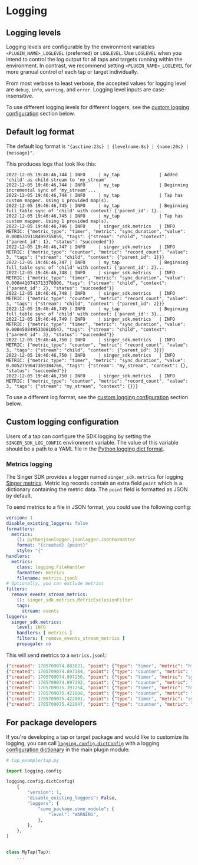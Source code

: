 # Logging

## Logging levels

Logging levels are configurable by the environment variables `<PLUGIN_NAME>_LOGLEVEL` (preferred)
or `LOGLEVEL`. Use `LOGLEVEL` when you intend to control the log output for all taps
and targets running within the environment. In contrast, we recommend setting
`<PLUGIN_NAME>_LOGLEVEL` for more granual control of each tap or target individually.

From most verbose to least verbose, the accepted values for logging level are `debug`,
`info`, `warning`, and `error`. Logging level inputs are case-insensitive.

To use different logging levels for different loggers, see the [custom logging configuration](#custom-logging-configuration) section below.

## Default log format

The default log format is `"{asctime:23s} | {levelname:8s} | {name:20s} | {message}"`.

This produces logs that look like this:

```
2022-12-05 19:46:46,744 | INFO     | my_tap               | Added 'child' as child stream to 'my_stream'
2022-12-05 19:46:46,744 | INFO     | my_tap               | Beginning incremental sync of 'my_stream'...
2022-12-05 19:46:46,744 | INFO     | my_tap               | Tap has custom mapper. Using 1 provided map(s).
2022-12-05 19:46:46,745 | INFO     | my_tap               | Beginning full_table sync of 'child' with context: {'parent_id': 1}...
2022-12-05 19:46:46,745 | INFO     | my_tap               | Tap has custom mapper. Using 1 provided map(s).
2022-12-05 19:46:46,746 | INFO     | singer_sdk.metrics   | INFO METRIC: {"metric_type": "timer", "metric": "sync_duration", "value": 0.0005319118499755859, "tags": {"stream": "child", "context": {"parent_id": 1}, "status": "succeeded"}}
2022-12-05 19:46:46,747 | INFO     | singer_sdk.metrics   | INFO METRIC: {"metric_type": "counter", "metric": "record_count", "value": 3, "tags": {"stream": "child", "context": {"parent_id": 1}}}
2022-12-05 19:46:46,747 | INFO     | my_tap               | Beginning full_table sync of 'child' with context: {'parent_id': 2}...
2022-12-05 19:46:46,748 | INFO     | singer_sdk.metrics   | INFO METRIC: {"metric_type": "timer", "metric": "sync_duration", "value": 0.0004410743713378906, "tags": {"stream": "child", "context": {"parent_id": 2}, "status": "succeeded"}}
2022-12-05 19:46:46,748 | INFO     | singer_sdk.metrics   | INFO METRIC: {"metric_type": "counter", "metric": "record_count", "value": 3, "tags": {"stream": "child", "context": {"parent_id": 2}}}
2022-12-05 19:46:46,749 | INFO     | my_tap               | Beginning full_table sync of 'child' with context: {'parent_id': 3}...
2022-12-05 19:46:46,749 | INFO     | singer_sdk.metrics   | INFO METRIC: {"metric_type": "timer", "metric": "sync_duration", "value": 0.0004508495330810547, "tags": {"stream": "child", "context": {"parent_id": 3}, "status": "succeeded"}}
2022-12-05 19:46:46,750 | INFO     | singer_sdk.metrics   | INFO METRIC: {"metric_type": "counter", "metric": "record_count", "value": 3, "tags": {"stream": "child", "context": {"parent_id": 3}}}
2022-12-05 19:46:46,750 | INFO     | singer_sdk.metrics   | INFO METRIC: {"metric_type": "timer", "metric": "sync_duration", "value": 0.0052759647369384766, "tags": {"stream": "my_stream", "context": {}, "status": "succeeded"}}
2022-12-05 19:46:46,750 | INFO     | singer_sdk.metrics   | INFO METRIC: {"metric_type": "counter", "metric": "record_count", "value": 3, "tags": {"stream": "my_stream", "context": {}}}
```

To use a different log format, see the [custom logging configuration](#custom-logging-configuration) section below.

## Custom logging configuration

Users of a tap can configure the SDK logging by setting the `SINGER_SDK_LOG_CONFIG`
environment variable. The value of this variable should be a path to a YAML file in the
[Python logging dict format](https://docs.python.org/3/library/logging.config.html#dictionary-schema-details).

### Metrics logging

The Singer SDK provides a logger named `singer_sdk.metrics` for logging [Singer metrics](./metrics.md). Metric log records contain an extra field `point` which is a dictionary containing the metric data. The `point` field is formatted as JSON by default.

To send metrics to a file in JSON format, you could use the following config:

```yaml
version: 1
disable_existing_loggers: false
formatters:
  metrics:
    (): pythonjsonlogger.jsonlogger.JsonFormatter
    format: "{created} {point}"
    style: "{"
handlers:
  metrics:
    class: logging.FileHandler
    formatter: metrics
    filename: metrics.jsonl
# Optionally, you can exclude metrics
filters:
  remove_events_stream_metrics:
    (): singer_sdk.metrics.MetricExclusionFilter
    tags:
      stream: events
loggers:
  singer_sdk.metrics:
    level: INFO
    handlers: [ metrics ]
    filters: [ remove_events_stream_metrics ]
    propagate: no
```

This will send metrics to a `metrics.jsonl`:

```json
{"created": 1705709074.883021, "point": {"type": "timer", "metric": "http_request_duration", "value": 0.501743, "tags": {"stream": "continents", "endpoint": "", "http_status_code": 200, "status": "succeeded"}}}
{"created": 1705709074.897184, "point": {"type": "counter", "metric": "http_request_count", "value": 1, "tags": {"stream": "continents", "endpoint": ""}}}
{"created": 1705709074.897256, "point": {"type": "timer", "metric": "sync_duration", "value": 0.7397160530090332, "tags": {"stream": "continents", "context": {}, "status": "succeeded"}}}
{"created": 1705709074.897292, "point": {"type": "counter", "metric": "record_count", "value": 7, "tags": {"stream": "continents", "context": {}}}}
{"created": 1705709075.397254, "point": {"type": "timer", "metric": "http_request_duration", "value": 0.392148, "tags": {"stream": "countries", "endpoint": "", "http_status_code": 200, "status": "succeeded"}}}
{"created": 1705709075.421888, "point": {"type": "counter", "metric": "http_request_count", "value": 1, "tags": {"stream": "countries", "endpoint": ""}}}
{"created": 1705709075.422001, "point": {"type": "timer", "metric": "sync_duration", "value": 0.5258760452270508, "tags": {"stream": "countries", "context": {}, "status": "succeeded"}}}
{"created": 1705709075.422047, "point": {"type": "counter", "metric": "record_count", "value": 250, "tags": {"stream": "countries", "context": {}}}}
```

## For package developers

If you're developing a tap or target package and would like to customize its logging, you can call [`logging.config.dictConfig`](inv:python:py:function:#logging.config.dictConfig) with a logging [configuration dictionary](inv:python:std:label:#logging-config-dictschema)
in the main plugin module:

```python
# tap_example/tap.py

import logging.config

logging.config.dictConfig(
    {
        "version": 1,
        "disable_existing_loggers": False,
        "loggers": {
            "some_package.some_module": {
                "level": "WARNING",
            },
        },
    },
)


class MyTap(Tap):
    ...
```
